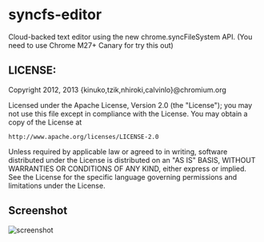 syncfs-editor
=============

Cloud-backed text editor using the new chrome.syncFileSystem API.
(You need to use Chrome M27+ Canary for try this out)

LICENSE:
-

Copyright 2012, 2013 {kinuko,tzik,nhiroki,calvinlo}@chromium.org

Licensed under the Apache License, Version 2.0 (the "License");
you may not use this file except in compliance with the License.
You may obtain a copy of the License at

    http://www.apache.org/licenses/LICENSE-2.0

Unless required by applicable law or agreed to in writing, software
distributed under the License is distributed on an "AS IS" BASIS,
WITHOUT WARRANTIES OR CONDITIONS OF ANY KIND, either express or implied.
See the License for the specific language governing permissions and
limitations under the License.
     
## Screenshot
![screenshot](https://raw.github.com/GoogleChrome/chrome-app-samples/master/syncfs-editor/assets/screenshot_1280_800.png)

